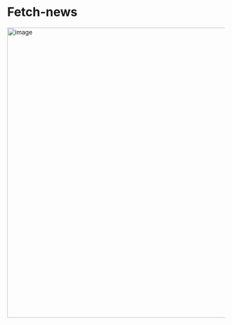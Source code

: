 ﻿# Fetch-news

<img width="1336" height="670" alt="image" src="https://github.com/user-attachments/assets/4edf0ee8-579b-453f-9329-27cb6fd09fde" />

